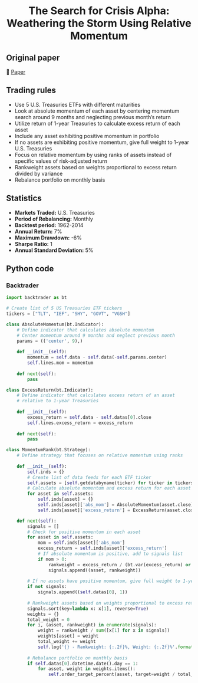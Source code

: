 <div align="center">
  <h1>The Search for Crisis Alpha: Weathering the Storm Using Relative Momentum</h1>
</div>

## Original paper

📕 [Paper](https://papers.ssrn.com/sol3/papers.cfm?abstract_id=2739520)

## Trading rules

- Use 5 U.S. Treasuries ETFs with different maturities
- Look at absolute momentum of each asset by centering momentum search around 9 months and neglecting previous month’s return
- Utilize return of 1-year Treasuries to calculate excess return of each asset
- Include any asset exhibiting positive momentum in portfolio
- If no assets are exhibiting positive momentum, give full weight to 1-year U.S. Treasuries
- Focus on relative momentum by using ranks of assets instead of specific values of risk-adjusted return
- Rankweight assets based on weights proportional to excess return divided by variance
- Rebalance portfolio on monthly basis

## Statistics

- **Markets Traded:** U.S. Treasuries
- **Period of Rebalancing:** Monthly
- **Backtest period:** 1962-2014
- **Annual Return:** 7%
- **Maximum Drawdown:** -6%
- **Sharpe Ratio:** 1
- **Annual Standard Deviation:** 5%

## Python code

### Backtrader

```python
import backtrader as bt

# Create list of 5 US Treasuries ETF tickers
tickers = ["TLT", "IEF", "SHY", "GOVT", "VGSH"]

class AbsoluteMomentum(bt.Indicator):
    # Define indicator that calculates absolute momentum
    # Center momentum around 9 months and neglect previous month
    params = (('center', 9),)
    
    def __init__(self):
        momentum = self.data - self.data(-self.params.center)
        self.lines.mom = momentum
    
    def next(self):
        pass

class ExcessReturn(bt.Indicator):
    # Define indicator that calculates excess return of an asset
    # relative to 1-year Treasuries
    
    def __init__(self):
        excess_return = self.data - self.datas[0].close
        self.lines.excess_return = excess_return
    
    def next(self):
        pass

class MomentumRank(bt.Strategy):
    # Define strategy that focuses on relative momentum using ranks
    
    def __init__(self):
        self.inds = {}
        # Create list of data feeds for each ETF ticker
        self.assets = [self.getdatabyname(ticker) for ticker in tickers]
        # Calculate absolute momentum and excess return for each asset
        for asset in self.assets:
            self.inds[asset] = {}
            self.inds[asset]['abs_mom'] = AbsoluteMomentum(asset.close)
            self.inds[asset]['excess_return'] = ExcessReturn(asset.close)

    def next(self):
        signals = []
        # Check for positive momentum in each asset
        for asset in self.assets:
            mom = self.inds[asset]['abs_mom']
            excess_return = self.inds[asset]['excess_return']
            # If absolute momentum is positive, add to signals list
            if mom > 0:
                rankweight = excess_return / (bt.var(excess_return) or 1)
                signals.append((asset, rankweight))
        
        # If no assets have positive momentum, give full weight to 1-year Treasuries
        if not signals:
            signals.append((self.datas[0], 1))
        
        # Rankweight assets based on weights proportional to excess return divided by variance
        signals.sort(key=lambda x: x[1], reverse=True)
        weights = {}
        total_weight = 0
        for i, (asset, rankweight) in enumerate(signals):
            weight = rankweight / sum([x[1] for x in signals])
            weights[asset] = weight
            total_weight += weight
            self.log('{} - Rankweight: {:.2f}%, Weight: {:.2f}%'.format(asset._name, rankweight * 100, weight * 100))
        
        # Rebalance portfolio on monthly basis
        if self.datas[0].datetime.date().day == 1:
            for asset, weight in weights.items():
                self.order_target_percent(asset, target=weight / total_weight)
```